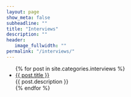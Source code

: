 ```yaml
---
layout: page
show_meta: false
subheadline: ""
title: "Interviews"
description: ""
header:
   image_fullwidth: ""
permalink: "/interviews/"
---
```

<ul>
    {% for post in site.categories.interviews %}
    <li><a href="{{ site.url }}{{ post.url }}">{{ post.title }}</a><br>{{ post.description }}</li>
    {% endfor %}
</ul>
